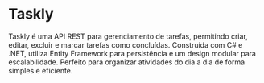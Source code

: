 # Taskly
Taskly é uma API REST para gerenciamento de tarefas, permitindo criar, editar, excluir e marcar tarefas como concluídas. Construída com C# e .NET, utiliza Entity Framework para persistência e um design modular para escalabilidade. Perfeito para organizar atividades do dia a dia de forma simples e eficiente. 
